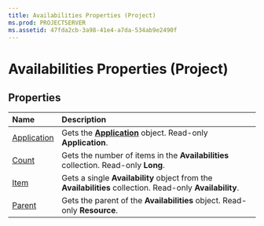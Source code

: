 ```yaml
---
title: Availabilities Properties (Project)
ms.prod: PROJECTSERVER
ms.assetid: 47fda2cb-3a98-41e4-a7da-534ab9e2490f
---
```



# Availabilities Properties (Project)

## Properties



|**Name**|**Description**|
|:-----|:-----|
|[Application](availabilities-application-property-project.md)|Gets the  **[Application](application-object-project.md)** object. Read-only **Application**.|
|[Count](availabilities-count-property-project.md)|Gets the number of items in the  **Availabilities** collection. Read-only **Long**.|
|[Item](availabilities-item-property-project.md)|Gets a single  **Availability** object from the **Availabilities** collection. Read-only **Availability**.|
|[Parent](availabilities-parent-property-project.md)|Gets the parent of the  **Availabilities** object. Read-only **Resource**.|

